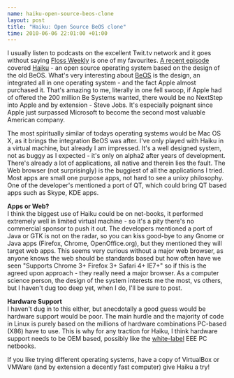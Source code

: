 ```yaml
--- 
name: haiku-open-source-beos-clone 
layout: post 
title: "Haiku: Open Source BeOS clone" 
time: 2010-06-06 22:01:00 +01:00 
--- 
```


I usually listen
to podcasts on the excellent Twit.tv network and it goes without saying
[Floss Weekly](http://www.twit.tv/floss) is one of my favourites. [A
recent episode](http://www.twit.tv/floss120) covered
[Haiku](http://www.haiku-os.org/) - an open source operating system
based on the design of the old BeOS. What's very interesting about
[BeOS](http://en.wikipedia.org/wiki/BeOS) is the design, an integrated
all in one operating system - and the fact Apple almost purchased it.
That's amazing to me, literally in one fell swoop, if Apple had of
offered the 200 million Be Systems wanted, there would be no NextStep
into Apple and by extension - Steve Jobs. It's especially poignant since
Apple just surpassed Microsoft to become the second most valuable
American company.  
  
  
  
The most spiritually similar of todays operating systems would be Mac OS
X, as it brings the integration BeOS was after. I've only played with
Haiku in a virtual machine, but already I am impressed. It's a well
designed system, not as buggy as I expected - it's only on alpha2 after
years of development. There's already a lot of applications, all native
and therein lies the fault. The Web browser (not surprisingly) is the
buggiest of all the applications I tried. Most apps are small one
purpose apps, not hard to see a unixy philosophy. One of the developer's
mentioned a port of QT, which could bring QT based apps such as Skype,
KDE apps.  
  
**Apps or Web?**  
I think the biggest use of Haiku could be on net-books, it performed
extremely well in limited virtual machine - so it's a pity there's no
commercial sponsor to push it out. The developers mentioned a port of
Java or GTK is not on the radar, so you can kiss good-bye to any Gnome
or Java apps (Firefox, Chrome, OpenOffice.org), but they mentioned they
will target web apps. This seems very curious without a major web
browser, as anyone knows the web should be standards based but how often
have we seen "Supports Chrome 3+ Firefox 3+ Safari 4+ IE7+" so if this
is the agreed upon approach - they really need a major browser. As a
computer science person, the design of the system interests me the most,
vs others, but I haven't dug too deep yet, when I do, I'll be sure to
post.  
  
**Hardware Support**  
I haven't dug in to this either, but anecdotally a good guess would be
hardware support would be poor. The main hurdle and the majority of code
in Linux is purely based on the millions of hardware combinations
PC-based (X86) have to use. This is why for any traction for Haiku, I
think hardware support needs to be OEM based, possibly like the
[white-label](http://en.wikipedia.org/wiki/White-label_product) EEE PC
netbooks.  
  
If you like trying different operating systems, have a copy of
VirtualBox or VMWare (and by extension a decently fast computer) give
Haiku a try!